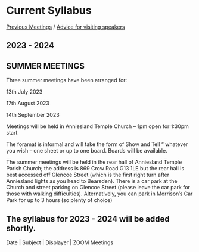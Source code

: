 # Current Syllabus

[Previous Meetings](./previous-meetings) / [Advice for visiting speakers](./advice-for-visiting-speakers)

## 2023 - 2024 ##
## SUMMER MEETINGS ## 

Three summer meetings have been arranged for:

13th July 2023

17th  August 2023

14th September 2023

Meetings will be held in Anniesland Temple Church – 1pm open for 1:30pm start

The foramat is informal and will take the form of Show and Tell “ whatever you wish – one sheet or up to one board.  Boards will be available.

The summer meetings will be held in the rear hall of  Anniesland Temple Parish Church; the address is 869 Crow Road G13 1LE but the rear hall is best accessed off Glencoe Street (which is the first right turn after Anniesland lights as you head to Bearsden). There is a car park at the Church and street parking on Glencoe Street (please leave the car park for those with walking difficulties). Alternatively, you can park in Morrison’s Car Park for up to 3 hours (so plenty of choice)

## The syllabus for 2023 - 2024 will be added shortly. ##

Date  | Subject | Displayer | ZOOM Meetings




